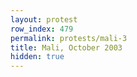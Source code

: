 ```yaml
---
layout: protest
row_index: 479
permalink: protests/mali-3
title: Mali, October 2003
hidden: true
---
```

